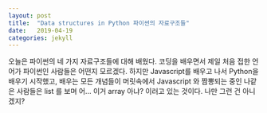 ```yaml
---
layout: post
title:  "Data structures in Python 파이썬의 자료구조들"
date:   2019-04-19
categories: jekyll
---
```




오늘은 파이썬의 네 가지 자료구조들에 대해 배웠다. 코딩을 배우면서 제일 처음 접한 언어가 파이썬인 사람들은 어떤지 모르겠다. 하지만 Javascript를 배우고 나서 Python을 배우기 시작했고, 배우는 모든 개념들이 머릿속에서 Javascript 와 짬뽕되는 중인 나같은 사람들은 list 를 보며 어... 이거 array 아냐? 이러고 있는 것이다. 나만 그런 건 아니겠지?
